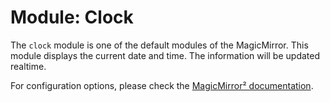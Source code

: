 # Module: Clock
The `clock` module is one of the default modules of the MagicMirror.
This module displays the current date and time. The information will be updated realtime.

For configuration options, please check the [MagicMirror² documentation](https://docs.magicmirror.builders/modules/clock.html).
